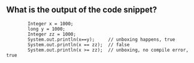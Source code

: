 ## What is the output of the code snippet? 
```
		Integer x = 1000;
		long y = 1000;
		Integer zz = 1000;
		System.out.println(x==y); 	  // unboxing happens, true
		System.out.println(x == zz);  // false
		System.out.println(x >= zz);  // unboxing, no compile error, true
```

